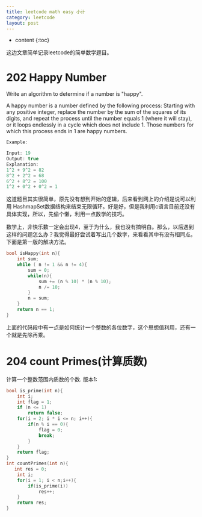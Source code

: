 ```yaml
---
title: leetcode math easy 小计
category: leetcode
layout: post
---
```

* content
{:toc}

这边文章简单记录leetcode的简单数学题目。

# 202 Happy Number
Write an algorithm to determine if a number is "happy".

A happy number is a number defined by the following process: Starting with any positive integer, replace the number by the sum of the squares of its digits, and repeat the process until the number equals 1 (where it will stay), or it loops endlessly in a cycle which does not include 1. Those numbers for which this process ends in 1 are happy numbers.

```c
Example:

Input: 19
Output: true
Explanation:
1^2 + 9^2 = 82
8^2 + 2^2 = 68
6^2 + 8^2 = 100
1^2 + 0^2 + 0^2 = 1
```

这道题目其实很简单，原先没有想到开始的逻辑，后来看到网上的介绍是说可以利用
HashmapSet数据结构来结束无限循环。好是好，但是我利用c语言目前还没有具体实现，所以，先偷个懒，利用一点数学的技巧。

数学上，非快乐数一定会出现4，至于为什么，我也没有搞明白。那么，以后遇到这样的问题怎么办？我觉得最好尝试着写出几个数字，来看看其中有没有相同点。
下面是第一版的解决方法。
```c
bool isHappy(int n){
    int sum;
    while ( n != 1 && n != 4){
        sum = 0;
        while(n){
            sum += (n % 10) * (n % 10);
            n /= 10;
        }
        n = sum;
    }
    return n == 1;
}
```
上面的代码段中有一点是如何统计一个整数的各位数字，这个思想值利用，还有一个就是先除再乘。

# 204 count Primes(计算质数)
计算一个整数范围内质数的个数.
版本1:
```c
bool is_prime(int n){
    int i;
    int flag = 1;
    if (n <= 1)
        return false;
    for(i = 2; i * i <= n; i++){
        if(n % i == 0){
            flag = 0;
            break;
        }
    }
    return flag;
}
int countPrimes(int n){
   int res = 0;
    int i;
    for(i = 1; i < n;i++){
        if(is_prime(i))
            res++;
    }
    return res;
}
```
